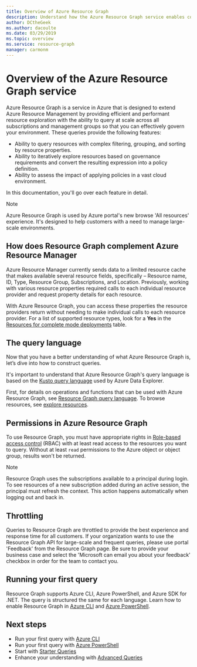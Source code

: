 ```yaml
---
title: Overview of Azure Resource Graph
description: Understand how the Azure Resource Graph service enables complex querying of resources at scale.
author: DCtheGeek
ms.author: dacoulte
ms.date: 03/29/2019
ms.topic: overview
ms.service: resource-graph
manager: carmonm
---
```

# Overview of the Azure Resource Graph service

Azure Resource Graph is a service in Azure that is designed to extend Azure Resource Management by
providing efficient and performant resource exploration with the ability to query at scale across
all subscriptions and management groups so that you can effectively govern your environment. These
queries provide the following features:

- Ability to query resources with complex filtering, grouping, and sorting by resource properties.
- Ability to iteratively explore resources based on governance requirements and convert the resulting expression into a policy definition.
- Ability to assess the impact of applying policies in a vast cloud environment.

In this documentation, you'll go over each feature in detail.

> [!NOTE]
> Azure Resource Graph is used by Azure portal's new browse 'All resources' experience. It's
> designed to help customers with a need to manage large-scale environments.

## How does Resource Graph complement Azure Resource Manager

Azure Resource Manager currently sends data to a limited resource cache that makes available
several resource fields, specifically – Resource name, ID, Type, Resource Group, Subscriptions, and
Location. Previously, working with various resource properties required calls to each individual
resource provider and request property details for each resource.

With Azure Resource Graph, you can access these properties the resource providers return without
needing to make individual calls to each resource provider. For a list of supported resource types,
look for a **Yes** in the [Resources for complete mode deployments](../../azure-resource-manager/complete-mode-deletion.md)
table.

## The query language

Now that you have a better understanding of what Azure Resource Graph is, let’s dive into how to
construct queries.

It's important to understand that Azure Resource Graph's query language is based on the
[Kusto query language](../../data-explorer/data-explorer-overview.md) used by Azure Data Explorer.

First, for details on operations and functions that can be used with Azure Resource Graph, see [Resource
Graph query language](./concepts/query-language.md). To browse resources, see [explore resources](./concepts/explore-resources.md).

## Permissions in Azure Resource Graph

To use Resource Graph, you must have appropriate rights in [Role-based access
control](../../role-based-access-control/overview.md) (RBAC) with at least read access to the
resources you want to query. Without at least `read` permissions to the Azure object or object
group, results won't be returned.

> [!NOTE]
> Resource Graph uses the subscriptions available to a principal during login. To see resources of a
> new subscription added during an active session, the principal must refresh the context. This
> action happens automatically when logging out and back in.

## Throttling

Queries to Resource Graph are throttled to provide the best experience and response time for all
customers. If your organization wants to use the Resource Graph API for large-scale and frequent
queries, please use portal 'Feedback' from the Resource Graph page. Be sure to provide your
business case and select the 'Microsoft can email you about your feedback' checkbox in order for
the team to contact you.

## Running your first query

Resource Graph supports Azure CLI, Azure PowerShell, and Azure SDK for .NET. The query is
structured the same for each language. Learn how to enable Resource Graph in [Azure
CLI](first-query-azurecli.md#add-the-resource-graph-extension) and [Azure
PowerShell](first-query-powershell.md#add-the-resource-graph-module).

## Next steps

- Run your first query with [Azure CLI](first-query-azurecli.md)
- Run your first query with [Azure PowerShell](first-query-powershell.md)
- Start with [Starter Queries](./samples/starter.md)
- Enhance your understanding with [Advanced Queries](./samples/advanced.md)